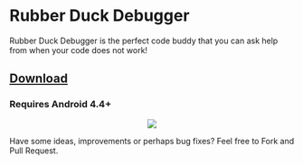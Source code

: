 # Rubber Duck Debugger
Rubber Duck Debugger is the perfect code buddy that you can ask help from when your code does not work!
## [Download](https://github.com/kvsjxd/Rubber-Duck-Debugger/releases/download/1.0/Rubber.Duck.Debugger.apk)
### Requires Android 4.4+
<p align="center">
  <img src="https://raw.githubusercontent.com/kvsjxd/Rubber-Duck-Debugger/master/screenshot.png">
</p>
Have some ideas, improvements or perhaps bug fixes? Feel free to Fork and Pull Request.
